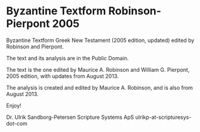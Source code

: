 # Byzantine Textform Robinson-Pierpont 2005

Byzantine Textform Greek New Testament (2005 edition, updated) edited
by Robinson and Pierpont.

The text and its analysis are in the Public Domain.

The text is the one edited by Maurice A. Robinson and William
G. Pierpont, 2005 edition, with updates from August 2013.

The analysis is created and edited by Maurice A. Robinson, and is also
from August 2013.

Enjoy!


Dr. Ulrik Sandborg-Petersen
Scripture Systems ApS
ulrikp-at-scripturesys-dot-com
